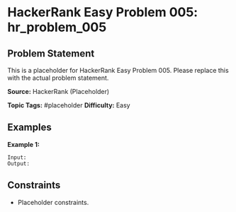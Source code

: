 # HackerRank Easy Problem 005: hr_problem_005

## Problem Statement

This is a placeholder for HackerRank Easy Problem 005.
Please replace this with the actual problem statement.

**Source:** HackerRank (Placeholder)

**Topic Tags:** #placeholder
**Difficulty:** Easy

## Examples

**Example 1:**

```
Input:
Output:
```

## Constraints

- Placeholder constraints.
